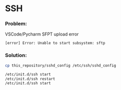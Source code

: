 # SSH

### Problem:

  VSCode/Pycharm SFPT upload error
  
    [error] Error: Unable to start subsystem: sftp

### Solution:

```bash
cp this_repository/sshd_config /etc/ssh/sshd_config

/etc/init.d/ssh start
/etc/init.d/ssh restart
/etc/init.d/ssh start
```
